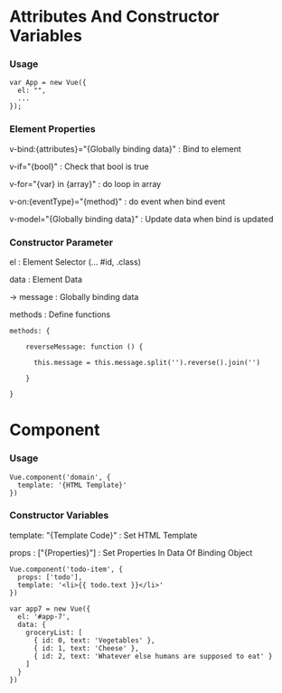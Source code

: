 # Attributes And Constructor Variables

### Usage

```
var App = new Vue({
  el: "",
  ...
});
```

### Element Properties

v-bind:{attributes}="{Globally binding data}" : Bind to element

v-if="{bool}" : Check that bool is true

v-for="{var} in {array}" : do loop in array

v-on:{eventType}="{method}" : do event when bind event

v-model="{Globally binding data}" : Update data when bind is updated

### Constructor Parameter

el : Element Selector (... #id, .class)

data : Element Data

 -> message : Globally binding data

methods : Define functions

```
methods: {

    reverseMessage: function () {
    
      this.message = this.message.split('').reverse().join('')
      
    }
    
}
```

# Component

### Usage

```
Vue.component('domain', {
  template: '{HTML Template}'
})
```

### Constructor Variables

template: "{Template Code}" : Set HTML Template

props : ["{Properties}"] : Set Properties In Data Of Binding Object

```
Vue.component('todo-item', {
  props: ['todo'],
  template: '<li>{{ todo.text }}</li>'
})

var app7 = new Vue({
  el: '#app-7',
  data: {
    groceryList: [
      { id: 0, text: 'Vegetables' },
      { id: 1, text: 'Cheese' },
      { id: 2, text: 'Whatever else humans are supposed to eat' }
    ]
  }
})
```
